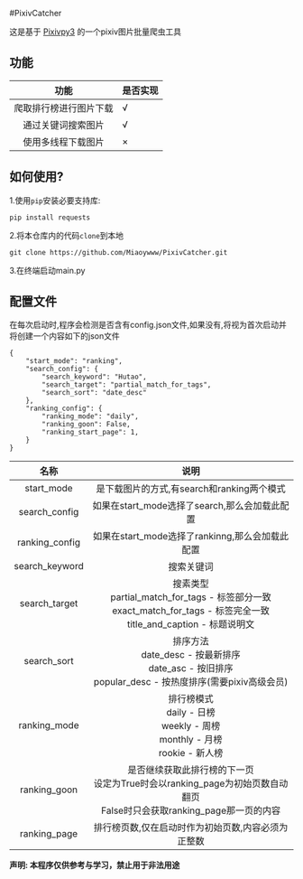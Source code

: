 #PixivCatcher

这是基于 [Pixivpy3](https://github.com/upbit/pixivpy) 的一个pixiv图片批量爬虫工具


## 功能
|     功能      | 是否实现 |
|:-----------:|------|
| 爬取排行榜进行图片下载 | √    |
|  通过关键词搜索图片  | √    |
|  使用多线程下载图片  | ×    |

## 如何使用?
1.使用`pip`安装必要支持库:

    pip install requests

2.将本仓库内的代码`clone`到本地
    
    git clone https://github.com/Miaoywww/PixivCatcher.git

3.在终端启动main.py

## 配置文件

在每次启动时,程序会检测是否含有config.json文件,如果没有,将视为首次启动并将创建一个内容如下的json文件

    {
        "start_mode": "ranking",
        "search_config": {
            "search_keyword": "Hutao",
            "search_target": "partial_match_for_tags",
            "search_sort": "date_desc"
        },
        "ranking_config": {
            "ranking_mode": "daily",
            "ranking_goon": False,
            "ranking_start_page": 1,
        }
    }

|       名称       |                                                          说明                                                           |
|:--------------:|:---------------------------------------------------------------------------------------------------------------------:|
|   start_mode   |                                             是下载图片的方式,有search和ranking两个模式                                              |
| search_config  |                                            如果在start_mode选择了search,那么会加载此配置                                            |
| ranking_config |                                           如果在start_mode选择了rankinng,那么会加载此配置                                           |
| search_keyword |                                                         搜索关键词                                                         |
| search_target  | 搜素类型<br/>  partial_match_for_tags  - 标签部分一致<br/>exact_match_for_tags    - 标签完全一致<br/> title_and_caption       - 标题说明文 |
|  search_sort   |                排序方法<br/> date_desc - 按最新排序<br/> date_asc - 按旧排序<br/> popular_desc - 按热度排序(需要pixiv高级会员)                |
|  ranking_mode  |                      排行榜模式<br/> daily - 日榜<br/> weekly - 周榜<br/> monthly - 月榜<br/> rookie - 新人榜                       |
|  ranking_goon  |                 是否继续获取此排行榜的下一页<br/> 设定为True时会以ranking_page为初始页数自动翻页<br/> False时只会获取ranking_page那一页的内容                 |
|  ranking_page  |                                              排行榜页数,仅在启动时作为初始页数,内容必须为正整数                                               |


**声明: 本程序仅供参考与学习，禁止用于非法用途**

